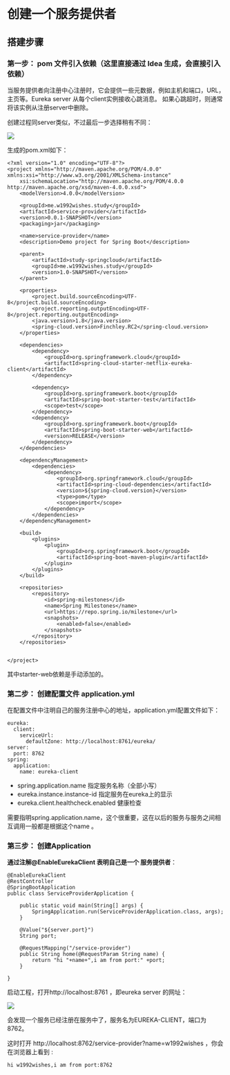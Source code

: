 # 创建一个服务提供者 

## 搭建步骤

### 第一步： pom 文件引入依赖（这里直接通过 Idea 生成，会直接引入依赖）

当服务提供者向注册中心注册时，它会提供一些元数据，例如主机和端口，URL，主页等。Eureka server 从每个client实例接收心跳消息。 如果心跳超时，则通常将该实例从注册server中删除。

创建过程同server类似，不过最后一步选择稍有不同：

![](http://p9hx3bbrj.bkt.clouddn.com/springcloud_05.jpg)

生成的pom.xml如下：

```
<?xml version="1.0" encoding="UTF-8"?>
<project xmlns="http://maven.apache.org/POM/4.0.0" xmlns:xsi="http://www.w3.org/2001/XMLSchema-instance"
	xsi:schemaLocation="http://maven.apache.org/POM/4.0.0 http://maven.apache.org/xsd/maven-4.0.0.xsd">
	<modelVersion>4.0.0</modelVersion>

	<groupId>me.w1992wishes.study</groupId>
	<artifactId>service-provider</artifactId>
	<version>0.0.1-SNAPSHOT</version>
	<packaging>jar</packaging>

	<name>service-provider</name>
	<description>Demo project for Spring Boot</description>

	<parent>
		<artifactId>study-springcloud</artifactId>
		<groupId>me.w1992wishes.study</groupId>
		<version>1.0-SNAPSHOT</version>
	</parent>

	<properties>
		<project.build.sourceEncoding>UTF-8</project.build.sourceEncoding>
		<project.reporting.outputEncoding>UTF-8</project.reporting.outputEncoding>
		<java.version>1.8</java.version>
		<spring-cloud.version>Finchley.RC2</spring-cloud.version>
	</properties>

	<dependencies>
		<dependency>
			<groupId>org.springframework.cloud</groupId>
			<artifactId>spring-cloud-starter-netflix-eureka-client</artifactId>
		</dependency>

		<dependency>
			<groupId>org.springframework.boot</groupId>
			<artifactId>spring-boot-starter-test</artifactId>
			<scope>test</scope>
		</dependency>
		<dependency>
			<groupId>org.springframework.boot</groupId>
			<artifactId>spring-boot-starter-web</artifactId>
			<version>RELEASE</version>
		</dependency>
	</dependencies>

	<dependencyManagement>
		<dependencies>
			<dependency>
				<groupId>org.springframework.cloud</groupId>
				<artifactId>spring-cloud-dependencies</artifactId>
				<version>${spring-cloud.version}</version>
				<type>pom</type>
				<scope>import</scope>
			</dependency>
		</dependencies>
	</dependencyManagement>

	<build>
		<plugins>
			<plugin>
				<groupId>org.springframework.boot</groupId>
				<artifactId>spring-boot-maven-plugin</artifactId>
			</plugin>
		</plugins>
	</build>

	<repositories>
		<repository>
			<id>spring-milestones</id>
			<name>Spring Milestones</name>
			<url>https://repo.spring.io/milestone</url>
			<snapshots>
				<enabled>false</enabled>
			</snapshots>
		</repository>
	</repositories>


</project>
```

其中starter-web依赖是手动添加的。

### 第二步： 创建配置文件 application.yml

在配置文件中注明自己的服务注册中心的地址，application.yml配置文件如下：

```
eureka:
  client:
    serviceUrl:
      defaultZone: http://localhost:8761/eureka/
server:
  port: 8762
spring:
  application:
    name: eureka-client
```

* spring.application.name 指定服务名称（全部小写）
* eureka.instance.instance-id 指定服务在eureka上的显示
* eureka.client.healthcheck.enabled 健康检查

需要指明spring.application.name，这个很重要，这在以后的服务与服务之间相互调用一般都是根据这个name 。

### 第三步： 创建Application

**通过注解@EnableEurekaClient 表明自己是一个 服务提供者**：

```
@EnableEurekaClient
@RestController
@SpringBootApplication
public class ServiceProviderApplication {

	public static void main(String[] args) {
		SpringApplication.run(ServiceProviderApplication.class, args);
	}

	@Value("${server.port}")
	String port;

	@RequestMapping("/service-provider")
	public String home(@RequestParam String name) {
		return "hi "+name+",i am from port:" +port;
	}

}
```

启动工程，打开http://localhost:8761 ，即eureka server 的网址：

![](http://p9hx3bbrj.bkt.clouddn.com/springcloud_06.jpg)

会发现一个服务已经注册在服务中了，服务名为EUREKA-CLIENT，端口为8762。

这时打开 http://localhost:8762/service-provider?name=w1992wishes ，你会在浏览器上看到 :

    hi w1992wishes,i am from port:8762